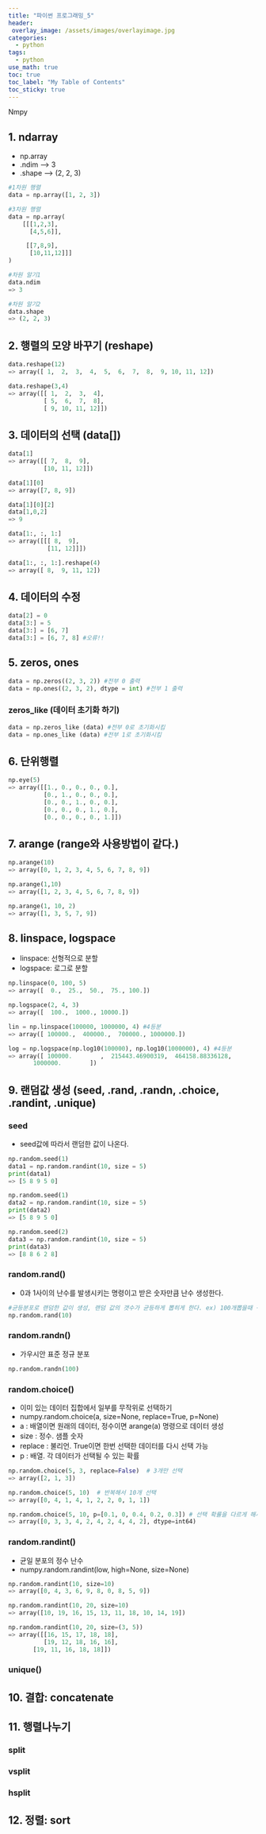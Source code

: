 ```yaml
---
title: "파이썬 프로그래밍_5"
header:
 overlay_image: /assets/images/overlayimage.jpg
categories:
  - python
tags:
  - python
use_math: true
toc: true
toc_label: "My Table of Contents"
toc_sticky: true
---
```

Nmpy  

## 1. ndarray
- np.array
- .ndim    --> 3
- .shape   --> (2, 2, 3)

```python
#1차원 행렬
data = np.array([1, 2, 3])

#3차원 행렬
data = np.array(
    [[[1,2,3],
      [4,5,6]],

     [[7,8,9],
      [10,11,12]]]
)

#차원 알기1
data.ndim
=> 3

#차원 알기2
data.shape
=> (2, 2, 3)
```

## 2. 행렬의 모양 바꾸기 (reshape)
```python
data.reshape(12)
=> array([ 1,  2,  3,  4,  5,  6,  7,  8,  9, 10, 11, 12])

data.reshape(3,4)
=> array([[ 1,  2,  3,  4],
          [ 5,  6,  7,  8],
          [ 9, 10, 11, 12]])
```

## 3. 데이터의 선택 (data[])
```python
data[1]
=> array([[ 7,  8,  9],
          [10, 11, 12]])

data[1][0]
=> array([7, 8, 9])

data[1][0][2]
data[1,0,2]
=> 9

data[1:, :, 1:]
=> array([[[ 8,  9],
           [11, 12]]])

data[1:, :, 1:].reshape(4)
=> array([ 8,  9, 11, 12])
```

## 4. 데이터의 수정
```python
data[2] = 0
data[3:] = 5
data[3:] = [6, 7]
data[3:] = [6, 7, 8] #오류!!
```
## 5. zeros, ones
```python
data = np.zeros((2, 3, 2)) #전부 0 출력
data = np.ones((2, 3, 2), dtype = int) #전부 1 출력

```
### zeros_like (데이터 초기화 하기)
```python
data = np.zeros_like (data) #전부 0로 초기화시킴
data = np.ones_like (data) #전부 1로 초기화시킴
```
## 6. 단위행렬
```python
np.eye(5)
=> array([[1., 0., 0., 0., 0.],
          [0., 1., 0., 0., 0.],
          [0., 0., 1., 0., 0.],
          [0., 0., 0., 1., 0.],
          [0., 0., 0., 0., 1.]])
```

## 7. arange (range와 사용방법이 같다.)
```python
np.arange(10)
=> array([0, 1, 2, 3, 4, 5, 6, 7, 8, 9])

np.arange(1,10)
=> array([1, 2, 3, 4, 5, 6, 7, 8, 9])

np.arange(1, 10, 2)
=> array([1, 3, 5, 7, 9])
```

## 8. linspace, logspace
- linspace: 선형적으로 분할
- logspace: 로그로 분할
```python
np.linspace(0, 100, 5)
=> array([  0.,  25.,  50.,  75., 100.])

np.logspace(2, 4, 3)
=> array([  100.,  1000., 10000.])

lin = np.linspace(100000, 1000000, 4) #4등분
=> array([ 100000.,  400000.,  700000., 1000000.])

log = np.logspace(np.log10(100000), np.log10(1000000), 4) #4등분
=> array([ 100000.        ,  215443.46900319,  464158.88336128,
       1000000.        ])
```

## 9. 랜덤값 생성 (seed, .rand, .randn, .choice, .randint, .unique)
### seed
- seed값에 따라서 랜덤한 값이 나온다.  

```python
np.random.seed(1)
data1 = np.random.randint(10, size = 5)
print(data1)
=> [5 8 9 5 0]

np.random.seed(1)
data2 = np.random.randint(10, size = 5)
print(data2)
=> [5 8 9 5 0]

np.random.seed(2)
data3 = np.random.randint(10, size = 5)
print(data3)
=> [8 8 6 2 8]

```
### random.rand()
- 0과 1사이의 난수를 발생시키는 명령이고 받은 숫자만큼 난수 생성한다.
```python
#균등분포로 랜덤한 값이 생성, 랜덤 값의 갯수가 균등하게 뽑히게 한다. ex) 100개뽑을때 구간별로 같은 갯수로
np.random.rand(10)
```

### random.randn()
- 가우시안 표준 정규 분포
```python
np.random.randn(100)
```

### random.choice()
- 이미 있는 데이터 집합에서 일부를 무작위로 선택하기
- numpy.random.choice(a, size=None, replace=True, p=None)
- a        : 배열이면 원래의 데이터, 정수이면 arange(a) 명령으로 데이터 생성
- size     : 정수. 샘플 숫자
- replace  : 불리언. True이면 한번 선택한 데이터를 다시 선택 가능
- p        : 배열. 각 데이터가 선택될 수 있는 확률  

```python
np.random.choice(5, 3, replace=False)  # 3개만 선택
=> array([2, 1, 3])

np.random.choice(5, 10)  # 반복해서 10개 선택
=> array([0, 4, 1, 4, 1, 2, 2, 0, 1, 1])

np.random.choice(5, 10, p=[0.1, 0, 0.4, 0.2, 0.3]) # 선택 확률을 다르게 해서 10개 선택
=> array([0, 3, 3, 4, 2, 4, 2, 4, 4, 2], dtype=int64)
```

### random.randint()
- 균일 분포의 정수 난수
- numpy.random.randint(low, high=None, size=None)  
```python
np.random.randint(10, size=10)
=> array([0, 4, 3, 6, 9, 8, 0, 8, 5, 9])

np.random.randint(10, 20, size=10)
=> array([10, 19, 16, 15, 13, 11, 18, 10, 14, 19])

np.random.randint(10, 20, size=(3, 5))
=> array([[16, 15, 17, 18, 18],
          [19, 12, 18, 16, 16],
       [19, 11, 16, 18, 18]])
```

### unique()
## 10. 결합: concatenate
## 11. 행렬나누기
### split
### vsplit
### hsplit
## 12. 정렬: sort
